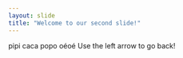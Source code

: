 ```yaml
---
layout: slide
title: "Welcome to our second slide!"
---
```

pipi caca popo oéoé
Use the left arrow to go back!
